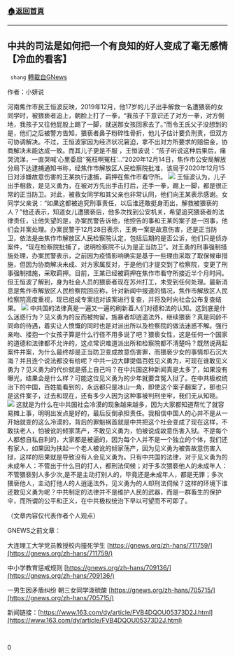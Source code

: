###  [:house:返回首頁](https://github.com/ourhimalayas/txt)
---

## 中共的司法是如何把一个有良知的好人变成了毫无感情【冷血的看客】
` shang` [轉載自GNews](https://gnews.org/zh-hans/715909/)

作者：小妍说

河南焦作市民王恒波反映，2019年12月，他17岁的儿子出手解救一名遭猥亵的女同学时，被猥亵者追上，朝脸上打了一拳，“我孩子下意识还了对方一拳，对方倒地，我孩子又往他屁股上踢了一脚，就送那女孩回家去了。”而令王氏父子没想到的是，他们之后被警方告知，猥亵者鼻子粉碎性骨折，他儿子估计要负刑责，但双方可协调解决。不过，王恒波家因为经济状况窘迫，拿不出对方所要求的赔偿金，协商解决未能达成一致。而其儿子更是不服 ，王恒波说：“孩子听说这种后果后，痛哭流涕，一直哭喊‘心里委屈’‘冤枉啊冤枉’…”2020年12月14日，焦作市公安局解放分局下达逮捕通知书称，经焦作市解放区人民检察院批准，该局于2020年12月15日对涉嫌故意伤害的王某执行逮捕，羁押在焦作市看守所。
![]()![](https://gnews.org/wp-content/uploads/2021/01/13BAD08A-F8A7-4590-97C4-87D62F5816E2.png)
王恒波认为，儿子出手相救，是见义勇为，在被对方先出手击打后，还手一拳，踢上一脚，都是很正常的正当防卫。对此，被救女同学和其父亲也非常认同，他们向王某表示感谢。女同学父亲说：“如果这都被追究刑事责任，以后谁还敢挺身而出，解救被猥亵的人？”他还表示，知道女儿遭猥亵后，他多次找到公安机关，希望追究猥亵者的法律责任，让他失望的是，办案民警告诉他，他控告的事和王某的案子是一回事，他们会并案处理。办案民警于12月28日表示，王勇一案是故意伤害，还是正当防卫，依法是由焦作市解放区人民检察院认定，包括后期的是否公诉，他们只是侦办案件，“现在检察院批捕了，说明检察院不认为是正当防卫”。对王勇的刑事强制措施处理，办案民警表示，之前因为疫情影响确实是基于一些理由采取了取保候审措施，但因为协商解决未成、对方家属反对，于是他们才提交到了检察院，变更了刑事强制措施，采取羁押。目前，王某已经被羁押在焦作市看守所接近半个月时间。但王恒波了解到，身为社会人员的猥亵者现在苏州打工，未受到任何处理。最新消息是焦作市解放区人民检察院回应称，针对新闻中报道的情况，焦作市解放区人民检察院高度重视，现已组成专案组对该案进行复查，并将及时向社会公布复查结果。
![]()![](https://gnews.org/wp-content/uploads/2021/01/image-32.png)
中共国的法律真是一遍又一遍的刷新着人们对德和法的认知。这到底是什么迷惑行为？见义勇为的反而被拘留，施暴者却逍遥法外，继续猥亵？真是同龄不同命的待遇，着实让人愤慨的同时也是对派出所以及检察院的做法迷惑不解。强行亲吻、搂抱一个女孩子算是什么行径不用多说了吧？猥亵女性，这是任何一个国家的道德和法律都不允许的，这点常识难道派出所和检察院都不清楚吗？既然说两起案件并案，为什么最终却是正当防卫变成故意伤害罪，而猥亵少女的事情却石沉大海？并且连个说法都没有给呢？中共一边大肆提倡百姓见义勇为，可现在谁敢见义勇为？见义勇为的代价就是搭上自己吗？在中共国这种新闻真是太多了，如果没有曝光，结果会是什么样？可能这位见义勇为的少年就要含冤入狱了。在中共极权统治下的中国，百姓能看到的，永远都只是冰山一角，即使这个案子翻案了，那也只是这件案子，过去和现在，还有多少人因为这种事被判刑坐牢，我们无从知晓。
![]()![](https://gnews.org/wp-content/uploads/2021/01/image-33.png)
这就是为什么在中共国社会冷漠的现象越来越多，因为大家都知道帮忙了就容易摊上事，明明出发点是好的，最后反倒承担责任。我相信中国人的心并不是从一开始就变的这么冷漠的，背后的罪魁祸首就是中共把这个社会变成了现在这样，不敢扶老人，怕被讹的倾家荡产，不敢见义勇为，怕被说成故意伤害入狱。不是每个人都想自私自利的，大家都是被逼的，因为每个人并不是一个独立的个体，我们还有家人，如果因为扶起一个老人被讹的倾家荡产，因为见义勇为被告故意伤害入狱，这样的后果就是导致没有人会见义勇为。只有中共国的法律，对于见义勇为的未成年人：不管出于什么目的打人，都刑法伺候；对于多次猥亵他人的未成年人：不管猥亵别人多少次,是不是主动打别人的，毕竟还是未成年人，都是无罪；多次猥亵他人，主动打他人的人逍遥法外，见义勇为的人却刑法伺候？这样的环境下谁还敢见义勇为呢？中共制定的法律并不是维护人民的武器，而是一群畜生的保护伞，而所谓的公平和正义，在中共极权统治下早以可望而不可即了。

（文章内容仅代表作者个人观点）

GNEWS之前文章：

大连理工大学党员教授校内撞死学生 [https://gnews.org/zh-hans/711759/](https://gnews.org/zh-hans/711759/)

中小学教育惩戒规则 [https://gnews.org/zh-hans/709136/](https://gnews.org/zh-hans/709136/)

一男生因矛盾纠纷 朝三女同学泼硫酸 [https://gnews.org/zh-hans/705715/](https://gnews.org/zh-hans/705715/)

新闻链接：[https://www.163.com/dy/article/FVB4DQOU05373D2J.html](https://www.163.com/dy/article/FVB4DQOU05373D2J.html)

​

0
